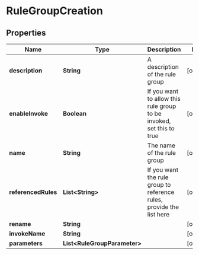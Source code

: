

# RuleGroupCreation


## Properties

| Name | Type | Description | Notes |
|------------ | ------------- | ------------- | -------------|
|**description** | **String** | A description of the rule group |  [optional] |
|**enableInvoke** | **Boolean** | If you want to allow this rule group to be invoked, set this to true |  [optional] |
|**name** | **String** | The name of the rule group |  [optional] |
|**referencedRules** | **List&lt;String&gt;** | If you want the rule group to reference rules, provide the list here |  [optional] |
|**rename** | **String** |  |  [optional] |
|**invokeName** | **String** |  |  [optional] |
|**parameters** | **List&lt;RuleGroupParameter&gt;** |  |  [optional] |



